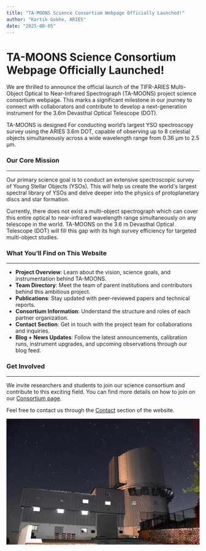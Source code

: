 ```yaml
---
title: "TA-MOONS Science Consortium Webpage Officially Launched!"
author: "Kartik Gokhe, ARIES"
date: "2025-08-05"
---
```


# TA-MOONS Science Consortium Webpage Officially Launched!


We are thrilled to announce the official launch of the TIFR-ARIES Multi-Object Optical to Near-Infrared Spectrograph (TA-MOONS) project science consortium webpage. This marks a significant milestone in our journey to connect with collaborators and contribute to develop a next-generation instrument for the 3.6m Devasthal Optical Telescope (DOT).

TA-MOONS is designed For conducting world’s largest YSO spectroscopy survey using the ARIES 3.6m DOT, capable of observing up to 8 celestial objects simultaneously across a wide wavelength range from 0.36 μm to 2.5 μm. 

### Our Core Mission
________________________________________________________________________________________________________________________________________________

Our primary science goal is to conduct an extensive spectroscopic survey of Young Stellar Objects (YSOs). This will help us create the world's largest spectral library of YSOs and delve deeper into the physics of protoplanetary discs and star formation.

Currently, there does not exist a multi-object spectrograph which can cover this entire optical to near-infrared wavelength range simultaneously on any telescope in the world. TA-MOONS on the 3.6 m Devasthal Optical Telescope (DOT) will fill this gap with its high survey efficiency for targeted multi-object studies.


### What You’ll Find on This Website
_________________________________________________________________________________________________________________________________________________

- **Project Overview**: Learn about the vision, science goals, and instrumentation behind TA-MOONS.
- **Team Directory**: Meet the team of parent institutions and contributors behind this ambitious project.
- **Publications**: Stay updated with peer-reviewed papers and technical reports.
- **Consortium Information**: Understand the structure and roles of each partner organization.
- **Contact Section**: Get in touch with the project team for collaborations and inquiries.
- **Blog + News Updates**: Follow the latest announcements, calibration runs, instrument upgrades, and upcoming observations through our blog feed.


### Get Involved
____________________________________________________________________________________________________________________________________________________

We invite researchers and students to join our science consortium and contribute to this exciting field. You can find more details on how to join on our [Consortium page](consortium.html). 

Feel free to contact us through the [Contact](contact.html) section of the website.

![DOT image](Picture2.jpg "3.6 m DOT")

